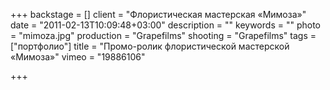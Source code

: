+++
backstage = []
client = "Флористическая мастерская «Мимоза»"
date = "2011-02-13T10:09:48+03:00"
description = ""
keywords = ""
photo = "mimoza.jpg"
production = "Grapefilms"
shooting = "Grapefilms"
tags = ["портфолио"]
title = "Промо-ролик флористической мастерской «Мимоза»"
vimeo = "19886106"

+++

